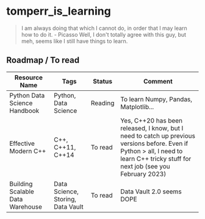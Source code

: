 # tomperr_is_learning


> I am always doing that which I cannot do, in order that I may learn how to do it. - Picasso
Well, I don't totally agree with this guy, but meh, seems like I still have things to learn.


## Roadmap / To read

| Resource Name     | Tags   | Status     | Comment   |
|-------------------|-----------|------------|-----------|
| Python Data Science Handbook | Python, Data Science | Reading | To learn Numpy, Pandas, Matplotlib... |
| Effective Modern C++ | C++, C++11, C++14 | To read | Yes, C++20 has been released, I know, but I need to catch up previous versions before. Even if Python > all, I need to learn C++ tricky stuff for next job (see you February 2023) |
| Building Scalable Data Warehouse | Data Science, Storing, Data Vault | To read | Data Vault 2.0 seems DOPE |